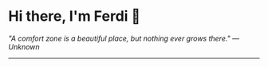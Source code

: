<h1>Hi there, I'm Ferdi 👋</h1>

<p><em>
  "A comfort zone is a beautiful place, but nothing ever grows there." — Unknown
</em></p>

---

